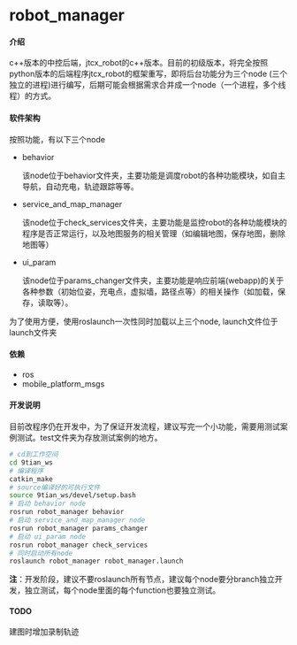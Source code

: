 # robot_manager

#### 介绍
c++版本的中控后端，jtcx_robot的c++版本。目前的初级版本，将完全按照python版本的后端程序jtcx_robot的框架重写，即将后台功能分为三个node (三个独立的进程)进行编写，后期可能会根据需求合并成一个node（一个进程，多个线程）的方式。

#### 软件架构
按照功能，有以下三个node

- behavior

  该node位于behavior文件夹，主要功能是调度robot的各种功能模块，如自主导航，自动充电，轨迹跟踪等等。

- service_and_map_manager

  该node位于check_services文件夹，主要功能是监控robot的各种功能模块的程序是否正常运行，以及地图服务的相关管理（如编辑地图，保存地图，删除地图等）

- ui_param

  该node位于params_changer文件夹，主要功能是响应前端(webapp)的关于各种参数（初始位姿，充电点，虚拟墙，路径点等）的相关操作（如加载，保存，读取等）。

为了使用方便，使用roslaunch一次性同时加载以上三个node, launch文件位于launch文件夹

#### 依赖

- ros
- mobile_platform_msgs

#### 开发说明

目前改程序仍在开发中，为了保证开发流程，建议写完一个小功能，需要用测试案例测试。test文件夹为存放测试案例的地方。

```bash
# cd到工作空间
cd 9tian_ws
# 编译程序
catkin_make
# source编译好的可执行文件
source 9tian_ws/devel/setup.bash
# 启动 behavior node
rosrun robot_manager behavior
# 启动 service_and_map_manager node
rosrun robot_manager params_changer
# 启动 ui_param node
rosrun robot_manager check_services
# 同时启动所有node
roslaunch robot_manager robot_manager.launch

```

**注**：开发阶段，建议不要roslaunch所有节点，建议每个node要分branch独立开发，独立测试，每个node里面的每个function也要独立测试。

#### TODO
建图时增加录制轨迹